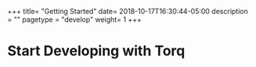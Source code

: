 +++
title= "Getting Started"
date= 2018-10-17T16:30:44-05:00
description = ""
pagetype = "develop"
weight= 1
+++


# Start Developing with Torq